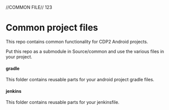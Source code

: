 //COMMON FILE// 123

# Common project files

This repo contains common functionality for CDP2 Android projects.

Put this repo as a submodule in Source/common and use the various files in your project.

#### gradle
This folder contains reusable parts for your android project gradle files.

#### jenkins
This folder contains reusable parts for your jenkinsfile.
